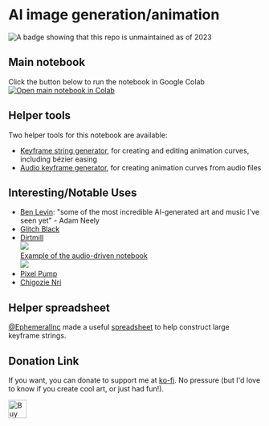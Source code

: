 <h1>AI image generation/animation</h1>
<img src="https://img.shields.io/maintenance/no/2023" alt="A badge showing that this repo is unmaintained as of 2023">
<h2>Main notebook</h2>
Click the button below to run the notebook in Google Colab<br />
<a href="https://colab.research.google.com/github/chigozienri/VQGAN-CLIP-animations/blob/main/VQGAN-CLIP-animations.ipynb">
<img src="https://colab.research.google.com/assets/colab-badge.svg"
     alt="Open main notebook in Colab"
/>
</a>

<h2>Helper tools</h2>
Two helper tools for this notebook are available:<br />
<ul>
<li><a href="https://keyframe-string-generator.glitch.me/">Keyframe string generator</a>, for creating and editing animation curves, including bézier easing</li>
<li><a href="https://audio-keyframe-generator.glitch.me/">Audio keyframe generator</a>, for creating animation curves from audio files</li>
</ul>


<h2>Interesting/Notable Uses</h2>
<ul>
     <li><a href="https://www.youtube.com/watch?v=AIUFNADtK3w">Ben Levin</a>: "some of the most incredible AI-generated art and music I've seen yet" - Adam Neely</li>
     <li><a href="https://www.instagram.com/p/CVzEuB6lJjR/">Glitch Black</a></li>
     <li><a href="https://www.youtube.com/channel/UCToztRy9FSTIhEen_1x4FAw">Dirtmill</a><br /><a href="https://www.youtube.com/embed/ERpolsQ0MpE"><img src="https://img.youtube.com/vi/ERpolsQ0MpE/0.jpg" /></a><br /><a href="https://www.youtube.com/embed/S2FafOSZJi0">Example of the audio-driven notebook<br /><img src="https://img.youtube.com/vi/S2FafOSZJi0/0.jpg" /></a></li>
     <li><a href="https://twitter.com/i/status/1449777456353734667">Pixel Pump</a></li>
     <li><a href="https://twitter.com/chigozienri/status/1420886097316491266">Chigozie Nri</a></li>
     
</ul>

<h2>Helper spreadsheet</h2>
<a href="https://twitter.com/EphemeralInc">@EphemeralInc</a> made a useful <a href="https://docs.google.com/spreadsheets/d/1sJ0PMHUPIYkS7LSxhzTThEP7rZ5CFonz-dBxqe8F2uc/">spreadsheet</a> to help construct large keyframe strings.

<h2>Donation Link</h2>

If you want, you can donate to support me at <a href="https://ko-fi.com/chigozie">ko-fi</a>. No pressure (but I'd love to know if you create cool art, or just had fun!).

<a href='https://ko-fi.com/chigozie' target='_blank'><img height='36' style='border:0px;height:36px;' src='https://cdn.ko-fi.com/cdn/kofi2.png?v=3' border='0' alt='Buy Me a Coffee at ko-fi.com' /></a>
